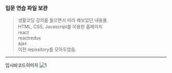 ### 입문 연습 파일 보관
  
>생활코딩 강의를 들으면서 따라 해보았던 내용물.    
HTML, CSS, Javascript를 이용한 홈페이지  
react  
reactredux  
ajax  
이전 repository를 모아두었음.

***
임시바코드이미지  ![1](https://user-images.githubusercontent.com/112868136/219225438-356b88e6-1b34-4b6a-944c-b9ad5391ae36.png)  
